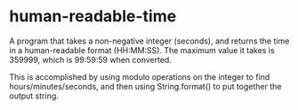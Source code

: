 # human-readable-time

A program that takes a non-negative integer (seconds), 
and returns the time in a human-readable format (HH:MM:SS). 
The maximum value it takes is 359999, which is 99:59:59
when converted.

This is accomplished by using modulo operations 
on the integer to find hours/minutes/seconds, and
then using String.format() to put together the output
string. 

